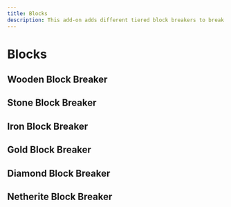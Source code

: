 ```yaml
---
title: Blocks
description: This add-on adds different tiered block breakers to break any blocks (besides bedrock). Perfect for automating cobblestone generators. Not to mention they are easy to use and upgrade!
---
```


# Blocks

## Wooden Block Breaker

<ShapedRecipe
a1="iron_block" b1="iron_block" c1="iron_block"
a2="redstone_block" b2="wooden_shovel" c2="iron_ingot"
a3="iron_block" b3="iron_block" c3="iron_block"
output="breaker:wooden_block_breaker"/>

## Stone Block Breaker

<ShapedRecipe
a1="iron_block" b1="iron_block" c1="iron_block"
a2="redstone_block" b2="stone_shovel" c2="iron_ingot"
a3="iron_block" b3="iron_block" c3="iron_block"
output="breaker:stone_block_breaker"/>

## Iron Block Breaker

<ShapedRecipe
a1="iron_block" b1="iron_block" c1="iron_block"
a2="redstone_block" b2="iron_shovel" c2="iron_ingot"
a3="iron_block" b3="iron_block" c3="iron_block"
output="breaker:iron_block_breaker"/>

## Gold Block Breaker

<ShapedRecipe
a1="iron_block" b1="iron_block" c1="iron_block"
a2="redstone_block" b2="golden_shovel" c2="iron_ingot"
a3="iron_block" b3="iron_block" c3="iron_block"
output="breaker:gold_block_breaker"/>

## Diamond Block Breaker

<ShapedRecipe
a1="iron_block" b1="iron_block" c1="iron_block"
a2="redstone_block" b2="diamond_shovel" c2="iron_ingot"
a3="iron_block" b3="iron_block" c3="iron_block"
output="breaker:diamond_block_breaker"/>

## Netherite Block Breaker

<ShapedRecipe
a1="iron_block" b1="iron_block" c1="iron_block"
a2="redstone_block" b2="netherite_shovel" c2="iron_ingot"
a3="iron_block" b3="iron_block" c3="iron_block"
output="breaker:netherite_block_breaker"/>
